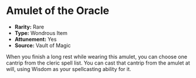 # Amulet of the Oracle

- **Rarity:** Rare
- **Type:** Wondrous Item
- **Attunement:** Yes
- **Source:** Vault of Magic

When you finish a long rest while wearing this amulet, you can choose one cantrip from the cleric spell list. You can cast that cantrip from the amulet at will, using Wisdom as your spellcasting ability for it.
